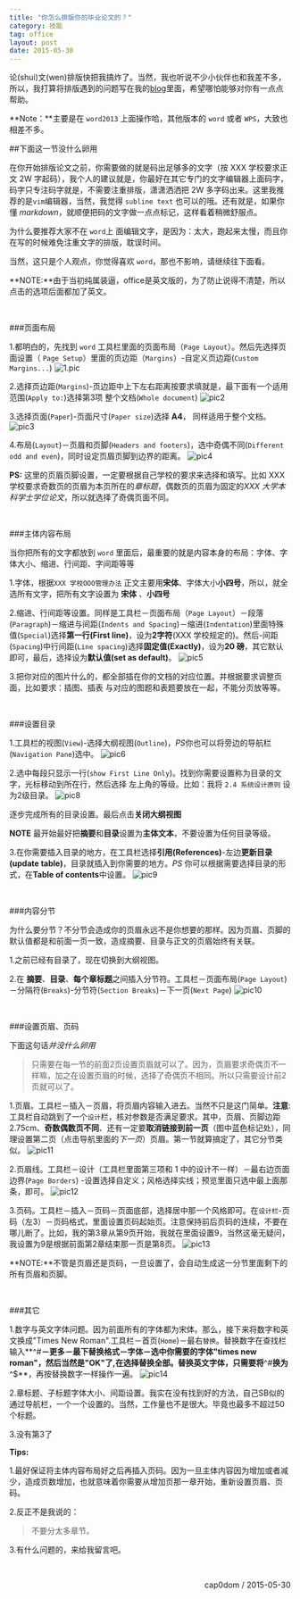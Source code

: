```yaml
---
title: "你怎么排版你的毕业论文的？"
category: 技能
tag: office
layout: post
date: 2015-05-30
---
```


论(shui)文(wen)排版快把我搞炸了。当然，我也听说不少小伙伴也和我差不多，所以，我打算将排版遇到的问题写在我的[blog](http://www.cap0dom.com)里面，希望哪怕能够对你有一点点帮助。

**Note：**主要是在 `word2013` 上面操作哈，其他版本的 `word` 或者 `WPS`，大致也相差不多。

##下面这一节没什么卵用

在你开始排版论文之前，你需要做的就是码出足够多的文字（按 XXX 学校要求正文 2W 字起码），我个人的建议就是，你最好在其它专门的文字编辑器上面码字，码字只专注码字就是，不需要注重排版，潇潇洒洒把 2W 多字码出来。这里我推荐的是`vim`编辑器，当然，我觉得 `subline text` 也可以的哦。还有就是，如果你懂 *markdown*，就顺便把码的文字做一点点标记，这样看着稍微舒服点。

为什么要推荐大家不在 `word`上 面编辑文字，是因为：太大，跑起来太慢，而且你在写的时候难免注重文字的排版，耽误时间。

当然，这只是个人观点，你觉得喜欢 `word`，那也不影响，请继续往下面看。


**NOTE:**由于当初纯属装逼，office是英文版的，为了防止说得不清楚，所以点击的选项后面都加了英文。

<br/>

###页面布局

1.都明白的，先找到 `word` 工具栏里面的页面布局（`Page Layout`）。然后先选择页面设置（	`Page Setup`）里面的页边距（`Margins`）-自定义页边距(`Custom Margins...`)
![1.pic](http://7xj6ej.com1.z0.glb.clouddn.com/wordword1.png)

2.选择页边距(`Margins`)-页边距中上下左右距离按要求填就是，最下面有一个适用范围(`Apply to:`)选择第3项 整个文档(`Whole document`)
![pic2](http://7xj6ej.com1.z0.glb.clouddn.com/wordword2.PNG)

3.选择页面(`Paper`)-页面尺寸(`Paper size`)选择  **A4**， 同样适用于整个文档。
![pic3](http://7xj6ej.com1.z0.glb.clouddn.com/wordword3.PNG)

4.布局(`Layout`)－页眉和页脚(`Headers and footers`)，选中奇偶不同(`Different odd and even`)，同时设定页眉页脚到边界的距离。
![pic4](http://7xj6ej.com1.z0.glb.clouddn.com/wordword4.PNG)

**PS:** 这里的页眉页脚设置，一定要根据自己学校的要求来选择和填写。比如 XXX 学校要求奇数页的页眉为本页所在的*章标题*，偶数页的页眉为固定的*XXX 大学本科学士学位论文*，所以就选择了奇偶页面不同。

<br/>

###主体内容布局

当你把所有的文字都放到 `word` 里面后，最重要的就是内容本身的布局：字体、字体大小、缩进、行间距、字间距等等

1.字体，根据`XXX 学校OOO管理办法` 正文主要用**宋体**、字体大小**小四号**，所以，就全选所有文字，把所有文字设置为 **宋体** 、**小四号**

2.缩进、行间距等设置。同样是工具栏－页面布局（`Page Layout`）－段落(`Paragraph`)－缩进与间距(`Indents and Spacing`)－缩进(`Indentation`)里面特殊值(`Special`)选择**第一行(First line)**，设为**2字符**(XXX 学校规定的)。然后-间距(`Spacing`)中行间距(`Line spacing`)选择**固定值(Exactly)**，设为**20 磅**，其它默认即可，最后，选择设为**默认值(set as default)**。
![pic5](http://7xj6ej.com1.z0.glb.clouddn.com/wordword5.PNG)

3.把你对应的图片什么的，都全部插在你的文档的对应位置。并根据要求调整页面，比如要求：插图、插表
与对应的图题和表题要放在一起，不能分页放等等。

<br/>

###设置目录

1.工具栏的视图(`View`)-选择大纲视图(`Outline`)，*PS*你也可以将旁边的导航栏(`Navigation Pane`)选中。
![pic6](http://7xj6ej.com1.z0.glb.clouddn.com/wordword6.PNG)

2.选中每段只显示一行(`show First Line Only`)。找到你需要设置称为目录的文字，光标移动到所在行，然后选择 左上角的等级。比如：我将 `2.4 系统设计原则` 设为2级目录。
![pic8](http://7xj6ej.com1.z0.glb.clouddn.com/wordword8.png)

逐步完成所有的目录设置。最后点击**关闭大纲视图**

**NOTE** 最开始最好把**摘要**和**目录**设置为**主体文本**，不要设置为任何目录等级。

3.在你需要插入目录的地方，在工具栏选择**引用(References)**-左边**更新目录(update table)**，目录就插入到你需要的地方。*PS* 你可以根据需要选择目录的形式，在**Table of contents**中设置。
![pic9](http://7xj6ej.com1.z0.glb.clouddn.com/wordword9.png)

<br/>

###内容分节

为什么要分节？不分节会造成你的页眉永远不是你想要的那样。因为页眉、页脚的默认值都是和前面一页一致，造成摘要、目录与正文的页眉始终有关联。

1.之前已经有目录了，现在切换到大纲视图。

2.在 **摘要**、**目录**、**每个章标题**之间插入分节符。工具栏－页面布局(`Page Layout`)－分隔符(`Breaks`)-分节符(`Section Breaks`)－下一页(`Next Page`)
![pic10](http://7xj6ej.com1.z0.glb.clouddn.com/wordword10.png)

<br/>

###设置页眉、页码

下面这句话*并没什么卵用*

> 只需要在每一节的前面2页设置页眉就可以了。因为，页眉要求奇偶页不一样嘛，加之在设置页眉的时候，选择了奇偶页不相同。所以只需要设计前2页就可以了。

1.页眉。工具栏－插入－页眉，将页眉内容输入进去。当然不只是这门简单。**注意**:工具栏自动跳到了一个`设计`栏，核对参数是否满足要求。其中，页眉、页脚边距 2.75cm、**奇数偶数页不同**、还有一定要**取消链接到前一页**（图中蓝色标记处），同理设置第二页（点击导航里面的*下一页*）页眉。第一节就算搞定了，其它分节类似。
![pic11](http://7xj6ej.com1.z0.glb.clouddn.com/wordword11.png)

2.页眉线。工具栏－设计（工具栏里面第三项和 1 中的设计不一样）－最右边页面边界(`Page Borders`)
-设置选择自定义；风格选择实线；预览里面只选中最上面那条，即可。
![pic12](http://7xj6ej.com1.z0.glb.clouddn.com/wordword12.PNG)

3.页码。工具栏－插入－页码－页面底部，选择居中那一个风格即可。在`设计栏`-页码（左3）－页码格式，里面设置页码起始页。注意保持前后页码的连续，不要在哪儿断了。比如，我的第3章从第9页开始，我就在里面设置9，当然这毫无疑问，我设置为9是根据前面第2章结束那一页是第8页。
![pic13](http://7xj6ej.com1.z0.glb.clouddn.com/wordword13.png)

**NOTE:**不管是页眉还是页码，一旦设置了，会自动生成这一分节里面剩下的所有页眉和页脚。

<br/>

###其它

1.数字与英文字体问题。因为前面所有的字体都为宋体。那么，接下来将数字和英文换成"Times New Roman".工具栏－首页(`Home`)－最右`替换`。替换数字在查找栏输入**^#**－更多－最下替换格式－字体－选中你需要的字体"times new roman"，然后当然是"OK"了,在选择替换全部。替换英文字体，只需要将**^#**换为**^$**，再按替换数字一样操作一遍。
![pic14](http://7xj6ej.com1.z0.glb.clouddn.com/wordword14.png)

2.章标题、子标题字体大小、间距设置。我实在没有找到好的方法，自己SB似的通过导航栏，一个一个设置的。当然，工作量也不是很大。毕竟也最多不超过50个标题。

3.没有第3了



**Tips:**

1.最好保证将主体内容布局好之后再插入页码。因为一旦主体内容因为增加或者减少，造成页数增加，也就意味着你需要从增加页那一章开始，重新设置页眉、页码。

2.反正不是我说的：
> 不要分太多章节。

3.有什么问题的，来给我留言吧。


<br/>

<p style="text-align:right">cap0dom / 2015-05-30</p>



<br/>


